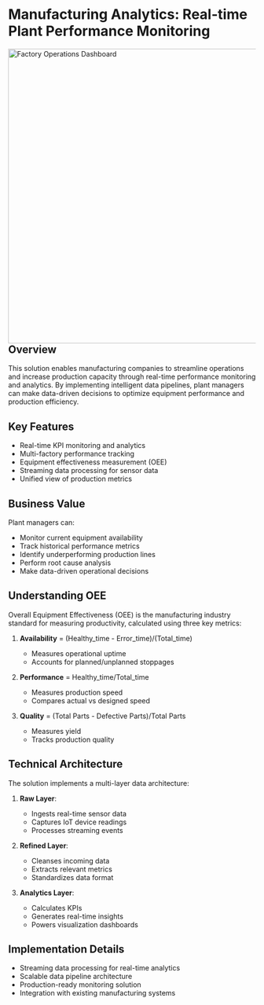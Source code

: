 # Manufacturing Analytics: Real-time Plant Performance Monitoring

<img style="float: right" width="600px" alt="Factory Operations Dashboard" src="images/factory-dashboard.png">

## Overview

This solution enables manufacturing companies to streamline operations and increase production capacity through real-time performance monitoring and analytics. By implementing intelligent data pipelines, plant managers can make data-driven decisions to optimize equipment performance and production efficiency.

## Key Features

- Real-time KPI monitoring and analytics
- Multi-factory performance tracking
- Equipment effectiveness measurement (OEE)
- Streaming data processing for sensor data
- Unified view of production metrics

## Business Value

Plant managers can:

- Monitor current equipment availability
- Track historical performance metrics
- Identify underperforming production lines
- Perform root cause analysis
- Make data-driven operational decisions

## Understanding OEE

Overall Equipment Effectiveness (OEE) is the manufacturing industry standard for measuring productivity, calculated using three key metrics:

1. **Availability** = (Healthy_time - Error_time)/(Total_time)

   - Measures operational uptime
   - Accounts for planned/unplanned stoppages

2. **Performance** = Healthy_time/Total_time

   - Measures production speed
   - Compares actual vs designed speed

3. **Quality** = (Total Parts - Defective Parts)/Total Parts
   - Measures yield
   - Tracks production quality

## Technical Architecture

The solution implements a multi-layer data architecture:

1. **Raw Layer**:

   - Ingests real-time sensor data
   - Captures IoT device readings
   - Processes streaming events

2. **Refined Layer**:

   - Cleanses incoming data
   - Extracts relevant metrics
   - Standardizes data format

3. **Analytics Layer**:
   - Calculates KPIs
   - Generates real-time insights
   - Powers visualization dashboards

## Implementation Details

- Streaming data processing for real-time analytics
- Scalable data pipeline architecture
- Production-ready monitoring solution
- Integration with existing manufacturing systems
